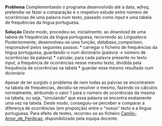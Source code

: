 **Problema**
Complementando o programa desenvolvido até à data, *wfreq*, pretendia-se fazer a comparação e o respetivo estudo entre número de ocorrências de uma palavra num texto, passado como _input_ e uma tabela de frequências da língua portuguesa.

**Solução**
Deste modo, procedeu-se, inicialmente, ao _download_ de uma tabela de frequências da língua portuguesa, recorrendo ao *Linguateca*. Posteriormente, desenvolveu-se uma função, *database_comparison*, responsável pelos seguintes passos:
    * carregar o ficheiro de frequências da língua portuguesa, guardando-o num dicionário (palavra -> número de ocorrências da palavra)
    * calcular, para cada palavra presente no texto _input_, a frequência de ocorrências nesse mesmo texto, dividida pela frequência de ocorrências na tabela
    * guardar esse mesmo resultado num dicionário

Apesar de ter surgido o problema de nem todas as palvras se encontrarem na tabela de frequências, decidiu-se resolver o mesmo, fazendo os cálculos normalmente, atribuindo o valor 1 para o número de ocorrências da mesma na tabela, ou seja, "simulando" que essa palavra se encontra exatamente uma vez na tabela. Deste modo, conseguiu-se perceber e comparar a diferença de ocorrências (em proporção) entre o "nosso" texto e a língua portuguesa. Para efeito de testes, recorreu-se ao ficheiro [Camilo-Amor_de_Perdicao](https://github.com/josemoreira15/SPLN2324/blob/main/TPC1/Camilo-Amor_de_Perdicao.md), disponibilizado pela equipa docente.